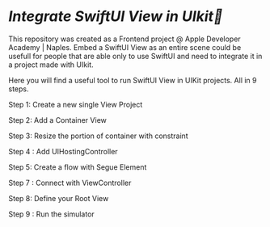 *Integrate SwiftUI View in UIkit📲*
==================
This repository was created as a Frontend project @ Apple Developer Academy | Naples. Embed a SwiftUI View as an entire scene could be usefull for
people that are able only to use SwiftUI and need to integrate it in a project made with UIkit.

Here you will find a useful tool to run SwiftUI View in UIKit projects. All in 9 steps. 

Step 1: Create a new single View Project

Step 2: Add a Container View

Step 3: Resize the portion of container with constraint

Step 4 : Add UIHostingController

Step 5: Create a flow with Segue Element

Step 7 : Connect with ViewController

Step 8: Define your Root View

Step 9 : Run the simulator
